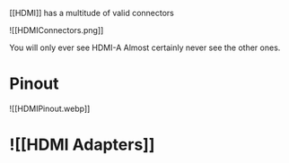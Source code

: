 [[HDMI]] has a multitude of valid connectors

![[HDMIConnectors.png]]

You will only ever see HDMI-A
	Almost certainly never see the other ones.

# Pinout
![[HDMIPinout.webp]]

# ![[HDMI Adapters]]